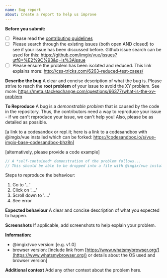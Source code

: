 ```yaml
---
name: Bug report
about: Create a report to help us improve
---
```


**Before you submit:**

- [ ] Please read the [contributing guidelines](CONTRIBUTING.md)
- [ ] Please search through the existing issues (both open AND closed) to see if your issue has been discussed before. Github issue search can be used for this: https://github.com/imgix/vue/issues?utf8=%E2%9C%93&q=is%3Aissue
- [ ] Please ensure the problem has been isolated and reduced. This link explains more: http://css-tricks.com/6263-reduced-test-cases/

**Describe the bug**
A clear and concise description of what the bug is. Please strive to reach the **root problem** of your issue to avoid the XY problem. See more: https://meta.stackexchange.com/questions/66377/what-is-the-xy-problem

**To Reproduce**
A bug is a _demonstrable problem_ that is caused by the code in the repository. Thus, the contributors need a way to reproduce your issue - if we can't reproduce your issue, we can't help you! Also, please be as detailed as possible.

[a link to a codesandox or repl.it; here is a link to a codesandbox with @imgix/vue installed which can be forked: https://codesandbox.io/s/vue-imgix-base-codesandbox-bhz8n]

[alternatively, please provide a code example]

```js
// A *self-contained* demonstration of the problem follows...
// This should be able to be dropped into a file with @imgix/vue installed and just work
```

Steps to reproduce the behaviour:

1.  Go to '...'
2.  Click on '....'
3.  Scroll down to '....'
4.  See error

**Expected behaviour**
A clear and concise description of what you expected to happen.

**Screenshots**
If applicable, add screenshots to help explain your problem.

**Information:**

- @imgix/vue version: [e.g. v1.0]
- browser version: [include link from [https://www.whatsmybrowser.org/](https://www.whatsmybrowser.org/) or details about the OS used and browser version]

**Additional context**
Add any other context about the problem here.
